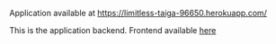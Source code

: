 Application available at https://limitless-taiga-96650.herokuapp.com/

This is the application backend. Frontend available [here](https://github.com/olenleo/osa2/tree/main/puhelinluettelo)
